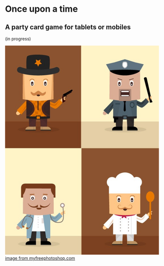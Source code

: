 # Once upon a time

## A party card game for tablets or mobiles

(in progress)

![characters](img/cute-cartoon-character-design-material.jpg)
[image from myfreephotoshop.com](http://www.myfreephotoshop.com/cute-cartoon-character-design-material.html)
